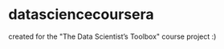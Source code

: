 datasciencecoursera
===================

created for the "The Data Scientist’s Toolbox" course project :)
